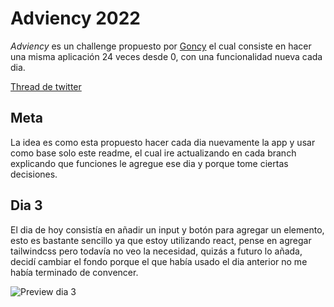 # Adviency 2022

_Adviency_ es un challenge propuesto por [Goncy](https://twitter.com/goncy) el cual consiste en hacer una misma aplicación 24 veces desde 0, con una funcionalidad nueva cada dia.

[Thread de twitter](https://twitter.com/goncy/status/1597581740746637314)

## Meta

La idea es como esta propuesto hacer cada dia nuevamente la app y usar como base solo este readme, el cual ire actualizando en cada branch explicando que funciones le agregue ese dia y porque tome ciertas decisiones.

## Dia 3

El dia de hoy consistía en añadir un input y botón para agregar un elemento, esto es bastante sencillo ya que estoy utilizando react, pense en agregar tailwindcss pero todavía no veo la necesidad, quizás a futuro lo añada, decidí cambiar el fondo porque el que había usado el dia anterior no me había terminado de convencer.

![Preview dia 3](https://i.imgur.com/xwTWN4l.gif)

